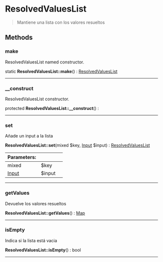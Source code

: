 
                                                                                                                                            
    
# ResolvedValuesList


> Mantiene una lista con los valores resueltos
>
> 








## Methods

### make
ResolvedValuesList named constructor.


static **ResolvedValuesList::make**() : [ResolvedValuesList](../../../ResolvedValuesList.md)



---


### __construct
ResolvedValuesList constructor.


protected **ResolvedValuesList::__construct**() : 



---


### set
Añade un input a la lista


**ResolvedValuesList::set**(mixed $key, [Input](../../../Input.md) $input) : [ResolvedValuesList](../../../ResolvedValuesList.md)


|Parameters: | | |
| --- | --- | --- |
|mixed |$key |  |
|[Input](../../../Input.md) |$input |  |

---


### getValues
Devuelve los valores resueltos


**ResolvedValuesList::getValues**() : [Map](../../../Map.md)



---


### isEmpty
Indica si la lista está vacia


**ResolvedValuesList::isEmpty**() : bool



---


                                                                                                                                                                                                                                                                                                                                                                                                            
    
                                                                                                                                                                                                                                                                             
                